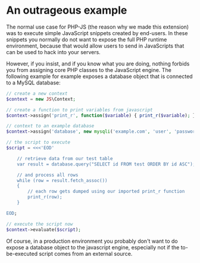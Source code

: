 # An outrageous example

The normal use case for PHP-JS (the reason why we made this extension) was 
to execute simple JavaScript snippets created by end-users. In these
snippets you normally do not want to expose the full PHP runtime environment,
because that would allow users to send in JavaScripts that can be
used to hack into your servers.

However, if you insist, and if you know what you are doing, nothing forbids
you from assigning core PHP classes to the JavaScript engine. The following 
example for example exposes a database object that is connected to a MySQL
database:

```php
// create a new context
$context = new JS\Context;

// create a function to print variables from javascript
$context->assign('print_r', function($variable) { print_r($variable); });

// context to an example database
$context->assign('database', new mysqli('example.com', 'user', 'password', 'database'));

// the script to execute
$script = <<<'EOD'

    // retrieve data from our test table
    var result = database.query("SELECT id FROM test ORDER BY id ASC");

    // and process all rows
    while (row = result.fetch_assoc())
    {
        // each row gets dumped using our imported print_r function
        print_r(row);
    }

EOD;

// execute the script now
$context->evaluate($script);
```

Of course, in a production environment you probably don't want to do expose
a database object to the javascript engine, especially not if the to-be-executed 
script comes from an external source.

